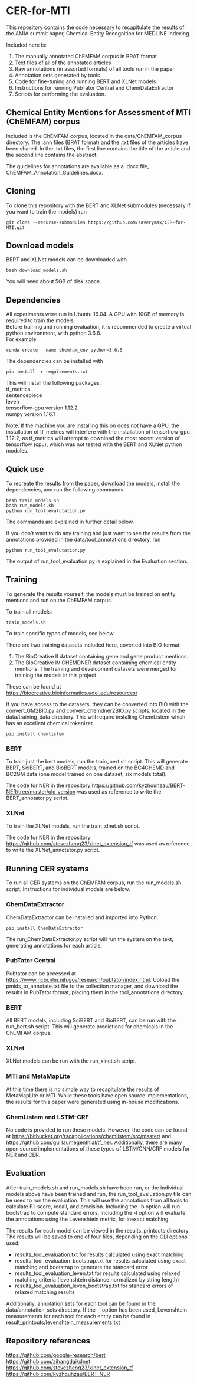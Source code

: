 # CER-for-MTI

This repository contains the code necessary to recapitulate the results of the AMIA summit paper, Chemical Entity Recognition for MEDLINE Indexing.   

Included here is:   
1. The manually annotated ChEMFAM corpus in BRAT format 
2. Text files of all of the annotated articles
3. Raw annotations (in assorted formats) of all tools run in the paper 
4. Annotation sets generated by tools
5. Code for fine-tuning and running BERT and XLNet models
6. Instructions for running PubTator Central and ChemDataExtractor
7. Scripts for performing the evaluation. 

## Chemical Entity Mentions for Assessment of MTI (ChEMFAM) corpus
Included is the ChEMFAM corpus, located in the data/ChEMFAM_corpus directory. The .ann files (BRAT format) and the .txt files of the articles have been shared. In the .txt files, the first line contains the title of the article and the second line contains the abstract.   

The guidelines for annotations are available as a .docx file, ChEMFAM_Annotation_Guidelines.docx.

## Cloning
To clone this repository with the BERT and XLNet submodules (necessary if you want to train the models) run
```
git clone --recurse-submodules https://github.com/saverymax/CER-for-MTI.git
```

## Download models
BERT and XLNet models can be downloaded with 
```
bash download_models.sh
```
You will need about 5GB of disk space. 

## Dependencies
All experiments were run in Ubuntu 16.04. A GPU with 10GB of memory is required to train the models.  
Before training and running evaluation, it is recommended to create a virtual python environment, with python 3.6.8.   
For example 
```
conda create --name chemfam_env python=3.6.8
```
The dependencies can be installed with 
```
pip install -r requirements.txt
```
This will install the following packages:   
tf_metrics      
sentencepiece   
leven   
tensorflow-gpu version 1.12.2   
numpy version 1.16.1   

Note: If the machine you are installing this on does not have a GPU, the installation of tf_metrics will interfere with the installation of tensorflow-gpu 1.12.2, as tf_metrics will attempt to download the most recent version of tensorflow (cpu), which was not tested with the BERT and XLNet python modules.  

## Quick use

To recreate the results from the paper, download the models, install the dependencies, and run the following commands.
```
bash train_models.sh
bash run_models.sh
python run_tool_evalutation.py
```

The commands are explained in further detail below.   

If you don't want to do any training and just want to see the results from the annotations provided in the data/tool_annotations directory, run 
```
python run_tool_evalutation.py
```
The output of run_tool_evaluation.py is explained in the Evaluation section.

## Training
To generate the results yourself, the models must be trained on entity mentions and run on the ChEMFAM corpus.    

To train all models:
```
train_models.sh 
```
To train specific types of models, see below.   

There are two training datasets included here, coverted into BIO format: 
1. The BioCreative II dataset containing gene and gene product mentions.
2. The BioCreative IV CHEMDNER dataset containing chemical entity mentions. The training and development datasets were merged for training the models in this project   

These can be found at https://biocreative.bioinformatics.udel.edu/resources/   
   
If you have access to the datasets, they can be converted into BIO with the convert_GM2BIO.py and convert_chemdner2BIO.py scripts, located in the data/training_data directory.
This will require installing ChemListem which has an excellent chemical tokenizer.
```
pip install chemlistem
```

### BERT
To train just the bert models, run the train_bert.sh script. This will generate BERT, SciBERT, and BioBERT models, trained on the BC4CHEMD and BC2GM data (one model trained on one dataset, six models total).   

The code for NER in the repository https://github.com/kyzhouhzau/BERT-NER/tree/master/old_version was used as reference to write the BERT_annotator.py script.
### XLNet

To train the XLNet models, run the train_xlnet.sh script.   

The code for NER in the repository https://github.com/stevezheng23/xlnet_extension_tf was used as reference to write the XLNet_annotator.py script.

## Running CER systems
 To run all CER systems on the ChEMFAM corpus, run the run_models.sh script. Instructions for individual models are below.

### ChemDataExtractor 
ChemDataExtractor can be installed and imported into Python. 
```
pip install ChemDataExtractor
```
The run_ChemDataExtractor.py script will run the system on the text, generating annotations for each article.    

### PubTator Central
Pubtator can be accessed at https://www.ncbi.nlm.nih.gov/research/pubtator/index.html. Upload the pmids_to_annotate.txt file to the collection manager, and download the results in PubTator format, placing them in the tool_annotations directory. 

### BERT
All BERT models, including SciBERT and BioBERT, can be run with the run_bert.sh script. This will generate predictions for chemicals in the ChEMFAM corpus.

### XLNet
XLNet models can be run with the run_xlnet.sh script.

### MTI and MetaMapLite
At this time there is no simple way to recapitulate the results of MetaMapLite or MTI. While these tools have open source implementations, the results for this paper were generated using in-house modifications.  

### ChemListem and LSTM-CRF
No code is provided to run these models. However, the code can be found at https://bitbucket.org/rscapplications/chemlistem/src/master/ and https://github.com/guillaumegenthial/tf_ner. Additionally, there are many open source implementations of these types of LSTM/CNN/CRF models for NER and CER.

## Evaluation
After train_models.sh and run_models.sh have been run, or the individual models above have been trained and run, the run_tool_evaluation.py file can be used to run the evaluation. This will use the annotations from all tools to calculate F1-score, recall, and precision. Including the -b option will run bootstrap to compute standard errors. Including the -l option will evaluate the annotations using the Levenshtein metric, for inexact matching.   

The results for each model can be viewed in the results_printouts directory. The results will be saved to one of four files, depending on the CLI options used:   
* results_tool_evaluation.txt for results calculated using exact matching   
* results_tool_evaluation_bootstrap.txt for results calculated using exact matching and bootstrap to generate the standard error    
* results_tool_evaluation_leven.txt for results calculated using relaxed matching criteria (levenshtein distance normalized by string length)   
* results_tool_evaluation_leven_bootstrap.txt for standard errors of relazed matching results      

Additionally, annotation sets for each tool can be found in the data/annotation_sets directory. If the -l option has been used, Levenshtein measurements for each tool for each entity can be found in result_printouts/levenshtein_measurements.txt

## Repository references
https://github.com/google-research/bert   
https://github.com/zihangdai/xlnet   
https://github.com/stevezheng23/xlnet_extension_tf   
https://github.com/kyzhouhzau/BERT-NER   
